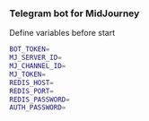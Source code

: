 ### Telegram bot for MidJourney

Define variables before start

```bash
BOT_TOKEN=
MJ_SERVER_ID=
MJ_CHANNEL_ID=
MJ_TOKEN=
REDIS_HOST=
REDIS_PORT=
REDIS_PASSWORD=
AUTH_PASSWORD=


